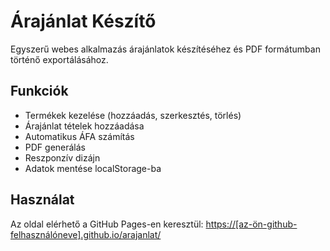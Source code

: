 # Árajánlat Készítő

Egyszerű webes alkalmazás árajánlatok készítéséhez és PDF formátumban történő exportálásához.

## Funkciók

- Termékek kezelése (hozzáadás, szerkesztés, törlés)
- Árajánlat tételek hozzáadása
- Automatikus ÁFA számítás
- PDF generálás
- Reszponzív dizájn
- Adatok mentése localStorage-ba

## Használat

Az oldal elérhető a GitHub Pages-en keresztül: [https://[az-ön-github-felhasználóneve].github.io/arajanlat/](https://[az-ön-github-felhasználóneve].github.io/arajanlat/)

